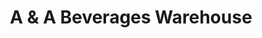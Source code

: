 ---
title: "A & A Beverages Warehouse"
url: /scranton/a-und-a-beverages-warehouse/
shop: Spirituosen
---
